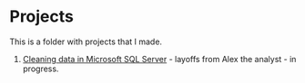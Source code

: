 # Projects

This is a folder with projects that I made.

1. [Cleaning data in Microsoft SQL Server](https://github.com/VictoriaStetskevych/projects/tree/main/01_layoffs_alex_the_analyst) - layoffs from Alex the analyst - in progress.
